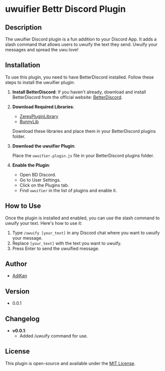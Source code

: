 # uwuifier Bettr Discord Plugin

## Description
The uwuifier Discord plugin is a fun addition to your Discord App. It adds a slash command that allows users to uwuify the text they send. Uwuify your messages and spread the uwu love!

## Installation
To use this plugin, you need to have BetterDiscord installed. Follow these steps to install the uwuifier plugin:

1. **Install BetterDiscord**: If you haven't already, download and install BetterDiscord from the official website: [BetterDiscord](https://betterdiscord.app/).

2. **Download Required Libraries**:
   - [ZeresPluginLibrary](https://rauenzi.github.io/BDPluginLibrary/release/0PluginLibrary.plugin.js)
   - [BunnyLib](https://tharki-god.github.io/BetterDiscordPlugins/1BunnyLib.plugin.js)

   Download these libraries and place them in your BetterDiscord plugins folder.

3. **Download the uwuifier Plugin**:
   
   Place the `uwuifier.plugin.js` file in your BetterDiscord plugins folder.

5. **Enable the Plugin**:
   - Open BD Discord.
   - Go to User Settings.
   - Click on the Plugins tab.
   - Find `uwuifier` in the list of plugins and enable it.

## How to Use
Once the plugin is installed and enabled, you can use the slash command to uwuify your text. Here's how to use it:

1. Type `/uwuify [your_text]` in any Discord chat where you want to uwuify your message.
2. Replace `[your_text]` with the text you want to uwuify.
3. Press Enter to send the uwuified message.

## Author
- [AdiKan](https://github.com/Adeekonn)

## Version
- 0.0.1

## Changelog
- **v0.0.1**:
  - Added /uwuify command for use.

## License
This plugin is open-source and available under the [MIT License](LICENSE).
